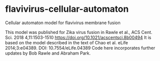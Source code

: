 # flavivirus-cellular-automaton
Cellular automaton model for flavivirus membrane fusion

This model was published for Zika virus fusion in Rawle et al., ACS Cent. Sci. 2018 4,11:1503-1510
https://doi.org/10.1021/acscentsci.8b00494
It is based on the model described in the text of Chao et al. eLife 2014;3:e04389. DOI: 10.7554/eLife.04389
Code here incorporates further updates by Bob Rawle and Abraham Park.

